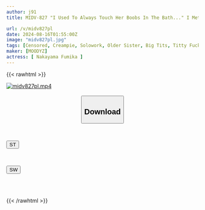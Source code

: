 ```yaml
---
author: j91
title: MIDV-827 "I Used To Always Touch Her Boobs In The Bath..." I Met My Big-breasted Cousin For The First Time In 10 Years And We Had A Lovely, Mixed Bath Time, And I Was Spoiled And Had Raw Sex And Creampied Her. Fumika Nakayama

url: /v/midv827pl
date: 2024-08-16T01:55:00Z
image: "midv827pl.jpg"
tags: [Censored, Creampie, Solowork, Older Sister, Big Tits, Titty Fuck, Swimsuit	]
maker: [MOODYZ]
actress: [ Nakayama Fumika ]
---
```



{{< rawhtml >}}

<div class="video" data-videoid="mw4oY8XQ96Ibop9">
    <a href="javascript:;">
        <img src="/v/midv827pl/midv827pl.jpg" width="WIDTH" height="HEIGHT" alt="midv827pl.mp4" loading="lazy">
    </a>
</div>

<script type="text/javascript" src="https://j91.asia/asset/on-demand-st.js"></script>

<br>
  <link rel="stylesheet" href="https://j91.asia/asset/bs5.css">
  
  <center>
  <button class="btn btn-primary" type="button" data-bs-toggle="collapse" data-bs-target=".multi-collapse" aria-expanded="false" aria-controls="multiCollapseExample1 multiCollapseExample2"><h2>Download</h2></button></center>
</p>
<div class="row">
  <div class="col">
    <div class="collapse multi-collapse" id="multiCollapseExample1">
      <div class="card card-body">
	      	      <br>
<div class="buttons">  
<p><a href="/v/midv827pl/st.html" target="_blank"><button class="btn-hover color-3"><i class="fa fa-download"></i> ST</button></a></p></div>
    </div>
  </div>
</div>
  <div class="col">
    <div class="collapse multi-collapse" id="multiCollapseExample2">
      <div class="card card-body">
	      <br>
<div class="buttons">
<p><a href="/v/midv827pl/sw.html" target="_blank"><button class="btn-hover color-2"><i class="fa fa-download"></i> SW</button></a></p></div>
<br><br>
      </div>
    </div>
  </div>
</div>

{{< /rawhtml >}}